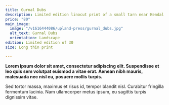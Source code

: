 ```yaml
---
title: Gurnal Dubs
description: Limited edition linocut print of a small tarn near Kendal
price: "80"
main_image:
  image: "/v1616444086/upland-press/gurnal_dubs.jpg"
  alt_text: Gurnal Dubs
  orientation: Landscape
edition: Limited edition of 30
size: Long thin print

---
```

**Lorem ipsum dolor sit amet, consectetur adipiscing elit. Suspendisse et leo quis sem volutpat euismod a vitae erat. Aenean nibh mauris, malesuada nec nisl eu, posuere mollis turpis.**

Sed tortor massa, maximus et risus id, tempor blandit nisl. Curabitur fringilla fermentum lacinia. Nam ullamcorper metus ipsum, eu sagittis turpis dignissim vitae.